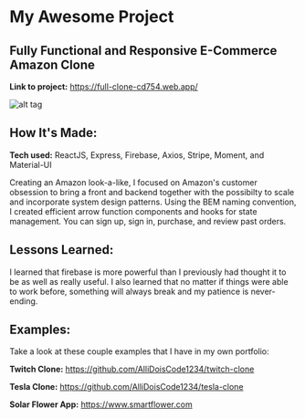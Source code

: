 # My Awesome Project

## Fully Functional and Responsive E-Commerce Amazon Clone

**Link to project:** https://full-clone-cd754.web.app/

![alt tag](https://i.imgur.com/vf7mGq4.png)

## How It's Made:

**Tech used:** ReactJS, Express, Firebase, Axios, Stripe, Moment, and Material-UI

Creating an Amazon look-a-like, I focused on Amazon's customer obsession to bring a front and backend together with the possibilty to scale and incorporate system design patterns. Using the BEM naming convention, I created efficient arrow function components and hooks for state management. You can sign up, sign in, purchase, and review past orders.

## Lessons Learned:

I learned that firebase is more powerful than I previously had thought it to be as well as really useful. I also learned that no matter if things were able to work before, something will always break and my patience is never-ending.

## Examples:

Take a look at these couple examples that I have in my own portfolio:

**Twitch Clone:** https://github.com/AlliDoisCode1234/twitch-clone

**Tesla Clone:** https://github.com/AlliDoisCode1234/tesla-clone

**Solar Flower App:** https://www.smartflower.com
